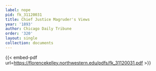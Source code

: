 ```yaml
---
label: nope
pid: fk_31120031
title: Chief Justice Magruder's Views
year: '1893'
author: Chicago Daily Tribune
order: '320'
layout: single
collection: documents
---
```



{{< embed-pdf url=https://florencekelley.northwestern.edu/pdfs/fk_31120031.pdf >}}